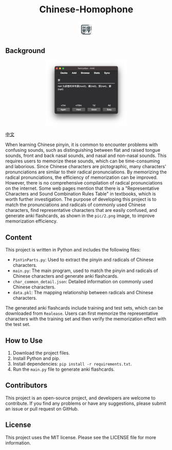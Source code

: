 # <div align="center">Chinese-Homophone</div>

<div align="center">
    <img src="pic/logo.png" alt="logo" width="10%" height="10%" align="center">
</div>


## Background

<div align="center">
    <img src="pic/2.png" alt="anki" width="50%" height="50%">
</div>

[中文](README_zh.md)

When learning Chinese pinyin, it is common to encounter problems with confusing sounds, such as distinguishing between flat and raised tongue sounds, front and back nasal sounds, and nasal and non-nasal sounds. This requires users to memorize these sounds, which can be time-consuming and laborious. Since Chinese characters are pictographic, many characters' pronunciations are similar to their radical pronunciations. By memorizing the radical pronunciations, the efficiency of memorization can be improved. However, there is no comprehensive compilation of radical pronunciations on the internet. Some web pages mention that there is a "Representative Characters and Sound Combination Rules Table" in textbooks, which is worth further investigation. The purpose of developing this project is to match the pronunciations and radicals of commonly used Chinese characters, find representative characters that are easily confused, and generate anki flashcards, as shown in the `pic/2.png` image, to improve memorization efficiency.

## Content

This project is written in Python and includes the following files:

- `PinYinParts.py`: Used to extract the pinyin and radicals of Chinese characters.
- `main.py`: The main program, used to match the pinyin and radicals of Chinese characters and generate anki flashcards.
- `char_common_detail.json`: Detailed information on commonly used Chinese characters.
- `data.pkl`: The mapping relationship between radicals and Chinese characters.

The generated anki flashcards include training and test sets, which can be downloaded from `Realease`. Users can first memorize the representative characters with the training set and then verify the memorization effect with the test set.

## How to Use

1. Download the project files.
2. Install Python and pip.
3. Install dependencies: `pip install -r requirements.txt`.
4. Run the `main.py` file to generate anki flashcards.

## Contributors

This project is an open-source project, and developers are welcome to contribute. If you find any problems or have any suggestions, please submit an issue or pull request on GitHub.

## License

This project uses the MIT license. Please see the LICENSE file for more information.